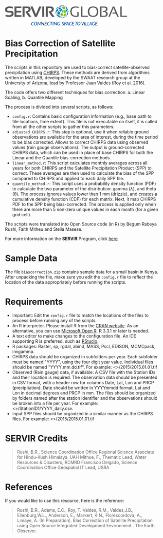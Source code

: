 ![.](SERVIRGlobal.png)

# Bias Correction of Satellite Precipitation 

The scripts in this repository are used to bias-correct satellite-observed precipitation using [CHIRPS](http://chg.geog.ucsb.edu/data/chirps/).  These methods are derived from algorithms written in MATLAB, developed by the SWAAT research group at the University of Arizona, lead by Professor Juan Valdes (Roy et al. 2016).

The code offers two different techniques for bias correction:
a. Linear Scaling,
b. Quantile Mapping

The process is divided into several scripts, as follows:
  - `config.r`: Contains basic configuration information (e.g., base path to file locations, time extent). This file is not executable on itself, it is called from all the other scripts to gather this parameters.
  - `adjusted_CHIRPS.r`:  This step is optional, use it when reliable ground observations are available for the area of interest, during the time period to be bias corrected. Allows to correct CHIRPS data using observed values (rain gauge observations). The output is ground-corrected CHIRPS  data, which can be used in place of base CHIRPS for both the Linear and the Quantile bias-correction methods. 
  - `linear_method.r`: This script calculates monthly averages across all years for both CHIRPS and the Satellite Precipitation Product (SPP) to correct. These averages are then used to calculate the bias of the SPP compared to CHIRPS and applied to each daily SPP file.
  - `quantile_method.r`:  This script uses a probability density function (PDF) to calculate the two parameter of the distribution: gamma (λ), and theta (θ). The process ignores values lower than 1 mm (drizzle), and creates a cumulative density function (CDF) for each matrix. Next, it map CHIRPS PDF to the SPP being bias-corrected. The process is applied only when there are more than 5 non-zero unique values in each month (for a given grid cell).

The scripts were translated into Open Source code (in R) by Begum Rabeya Rushi, Faith Mitheu and Stella Masese.

For more information on the **SERVIR** Program, click [here](https://servirglobal.net) 

# Sample Data
The file `biascorrection.zip` contains sample data for a small basin in Kenya. After unpacking the file, make sure you edit the `config.r` file to reflect the location of the data appropriately before running the scripts.

# Requirements
- Important: Edit the `config.r` file to match the locations of the files to process before running any of the scripts.
- An R interpreter. Please install R from the [CRAN website](https://cran.r-project.org/). As an alternative, you can use [Microsoft Open R](https://mran.microsoft.com/open). R 3.3.1 or later is needed.
- A text editor to make changes to the configuration file. An IDE supporting R is preferred, such as [RStudio](https://www.rstudio.com/).
- R packages: Raster, sp, rgdal, abind, MASS, Pscl, EDISON, MCMCpack, invgamma.
- CHIRPS data should be organized in subfolders per year. Each subfolder must be named "YYYY", using the four digit year value. Individual files should be named "YYYY.mm.dd.tif". For example: <<base path to CHIRPS data>>/2015/2015.01.01.tif
- Observed (Rain gauge) data, if available: A CSV file with the Station IDs and their location is required. The observation data should be presented in CSV format, with a header row for columns Date, Lat, Lon and PRCP (precipitation). Date should be written in YYYYmmdd format, Lat and Lon in decimal degrees and PRCP in mm. The files should be organized by folders named after the station identifier and the observations should be broken into a file per year. For example: <<path to observed data>>/StationID1/YYYY_daily.csv. 
- Input SPP files should be organized in a similar manner as the CHIRPS files. For example: <<base path to SPP data>>/2015/2015.01.01.tif

# SERVIR Credits

> Rushi, B.R., Science Coordination Office Regional Science Associate for Hindu-Kush Himalaya, UAH
> Mithue, F., Thematic Lead, Water Resources & Disasters, RCMRD
> Francisco Delgado, Science Coordination Office Geospatial IT Lead, USRA

# References

If you would like to use this resource, here is the reference:

> Rushi, B.R., Adams, E.C., Roy, T. Valdes, R.M., Valdes,J.B., Ellenburg,W.L., Anderson, E., Markert, K.N., Florescordova, A., Limaye, A. (In Preparation). Bias Correction of Satellite Precipitation using Open Source Integrated Development Environment . The Earth Observer. 
